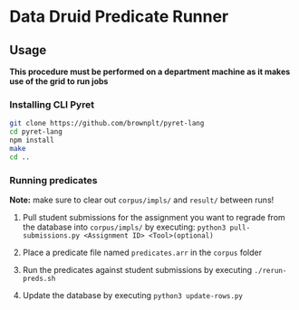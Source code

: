 # Data Druid Predicate Runner

## Usage

**This procedure must be performed on a department machine as it makes use of the grid to run jobs**

### Installing CLI Pyret

```bash
git clone https://github.com/brownplt/pyret-lang
cd pyret-lang
npm install
make
cd ..
```

### Running predicates

**Note:** make sure to clear out `corpus/impls/` and `result/` between runs!

1. Pull student submissions for the assignment you want to regrade from the database into `corpus/impls/` by executing:
    `python3 pull-submissions.py <Assignment ID> <Tool>(optional)`

2. Place a predicate file named `predicates.arr` in the `corpus` folder

3. Run the predicates against student submissions by executing `./rerun-preds.sh`

4. Update the database by executing `python3 update-rows.py`
